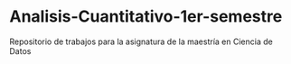 # Analisis-Cuantitativo-1er-semestre
Repositorio de trabajos para la asignatura de la maestría en Ciencia de Datos
